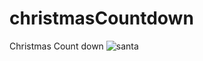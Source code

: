 # christmasCountdown
Christmas Count down
![santa](https://user-images.githubusercontent.com/121459925/231620694-99cedd34-0fa6-48f7-b62d-1bfadcb7bc83.jpg)
